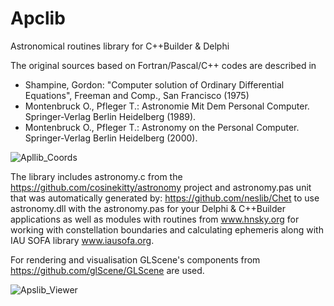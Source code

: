 # Apclib
Astronomical routines library for C++Builder &amp; Delphi 

The original sources based on Fortran/Pascal/C++ codes are described in
  - Shampine, Gordon: "Computer solution of Ordinary Differential Equations",
    Freeman and Comp., San Francisco (1975)
  - Montenbruck O., Pfleger T.: Astronomie Mit Dem Personal Computer.
    Springer-Verlag Berlin Heidelberg (1989).
  - Montenbruck O., Pfleger T.: Astronomy on the Personal Computer.
    Springer-Verlag Berlin Heidelberg (2000).
  
![Apllib_Coords](https://user-images.githubusercontent.com/28502873/230031149-b5a05606-2fbf-45a3-9828-3ca425338250.png)


The library includes astronomy.c from the https://github.com/cosinekitty/astronomy project
and astronomy.pas unit that was automatically generated by: https://github.com/neslib/Chet
to use astronomy.dll with the astronomy.pas for your Delphi & C++Builder applications
as well as modules with routines from www.hnsky.org for working with constellation boundaries 
and calculating ephemeris along with IAU SOFA library www.iausofa.org.

For rendering and visualisation GLScene's components 
from https://github.com/glScene/GLScene are used.

![Apslib_Viewer](https://user-images.githubusercontent.com/28502873/230031261-6ba99c95-f1f9-4715-b3c9-aff4a3aae568.png)


